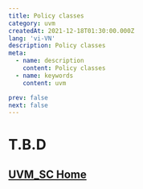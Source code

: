 ```yaml
---
title: Policy classes
category: uvm
createdAt: 2021-12-18T01:30:00.000Z
lang: 'vi-VN'
description: Policy classes
meta:
  - name: description
    content: Policy classes
  - name: keywords
    content: uvm

prev: false
next: false
---
```


# T.B.D

## [UVM_SC Home](/danh-muc/uvm.md)

